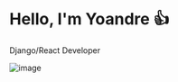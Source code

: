 # Hello, I'm Yoandre :+1:

Django/React Developer


![image](https://img.shields.io/badge/Python-Avanzado-brightgreen)
